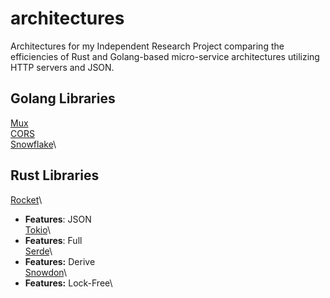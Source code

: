 # architectures
Architectures for my Independent Research Project comparing the efficiencies of Rust and Golang-based micro-service architectures utilizing HTTP servers and JSON.

## Golang Libraries
[Mux](https://github.com/gorilla/mux)\
[CORS](https://github.com/rs/cors)\
[Snowflake](github.com/bwmarrin/snowflake)\

## Rust Libraries
[Rocket](https://github.com/SergioBenitez/Rocket)\
- **Features**: JSON\
[Tokio](https://github.com/tokio-rs/tokio)\
- **Features**: Full\
[Serde](https://github.com/serde-rs/serde)\
- **Features:** Derive\
[Snowdon](https://github.com/archer-321/snowdon)\
- **Features:** Lock-Free\